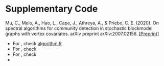 # Supplementary Code

Mu, C., Mele, A., Hao, L., Cape, J., Athreya, A., & Priebe, C. E. (2020). On spectral algorithms for community detection in stochastic blockmodel graphs with vertex covariates. arXiv preprint arXiv:2007.02156. <a href="https://arxiv.org/abs/2007.02156" target="_blank">[Preprint]</a>

- For , check [algorithm.R](algorithm.R)
- For , check
- For , check
- 
